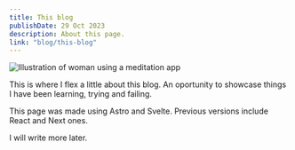 ```yaml
---
title: This blog
publishDate: 29 Oct 2023
description: About this page.
link: "blog/this-blog"
---
```


![Illustration of woman using a meditation app](/assets/blog/casual-life-3d-meditation-crystal.webp)

This is where I flex a little about this blog. An oportunity to showcase things I have been learning, trying and failing.

This page was made using Astro and Svelte. Previous versions include React and Next ones.

I will write more later.
